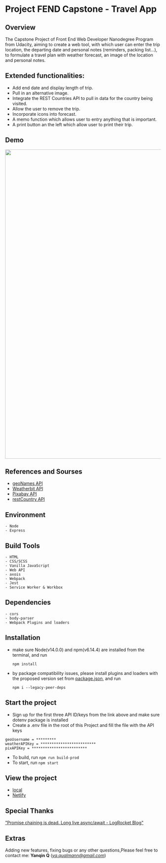 # Project FEND Capstone - Travel App


## Overview

The Capstone Project of Front End Web Developer Nanodegree Program from Udacity, aiming to create a web tool, with which user can enter the trip location, the departing date and personal notes (reminders, packing list...), to formulate a travel plan with weather forecast, an image of the location and personal notes.

## Extended functionalities:

- Add end date and display length of trip.
- Pull in an alternative image.  
- Integrate the REST Countries API to pull in data for the country being visited.
- Allow the user to remove the trip.
- Incorporate icons into forecast.
- A memo function which allows user to entry anything that is important.
- A print button an the left which allow user to print their trip.

## Demo

<img src="" width="1000"> 

## References and Sourses

- [geoNames API](http://www.geonames.org/export/web-services.html)
- [Weatherbit API](https://www.weatherbit.io/api)
- [Pixabay API](https://pixabay.com/api/docs/)
- [restCountry API](https://restcountries.com/)


## Environment

    - Node
    - Express    

## Build Tools

    - HTML
    - CSS/SCSS
    - Vanilla JavaScript
    - Web API 
    - axois
    - Webpack
    - Jest
    - Service Worker & Workbox

## Dependencies

    - cors
    - body-parser
    - Webpack Plugins and loaders 

## Installation 

- make sure Node(v14.0.0) and npm(v6.14.4) are installed from the terminal, and run

   ```
   npm install
   ```

- by package compatibility issues, please install plugins and loaders with the proposed version set from [package.json](https://github.com/Qinisfighting/Project-FEND-Capstone---Travel-App/blob/main/package.json), and run

   ```
   npm i --legacy-peer-deps
   ```
    
## Start the project

- Sign up for the first three API ID/keys from the link above and make sure dotenv package is installed
- Create a .env file in the root of this Project and fill the file with the API keys 
```
geoUsername = *********
weatherAPIKey = *************************
pixAPIKey = *************************
```
- To build, run   `npm run build-prod` 
- To start, run  `npm start`


## View the project

- [local](http://localhost:7777/)
- [Netlify](https://travel-app-Qin.netlify.app)

## Special Thanks

["Promise chaining is dead. Long live async/await - LogRocket Blog" ]( https://blog.logrocket.com/promise-chaining-is-dead-long-live-async-await-445897870abc/)


## Extras
Adding new features, fixing bugs or any other questions,Please feel free to contact me: **Yanqin Q** (*yq.qualmann@gmail.com*)

